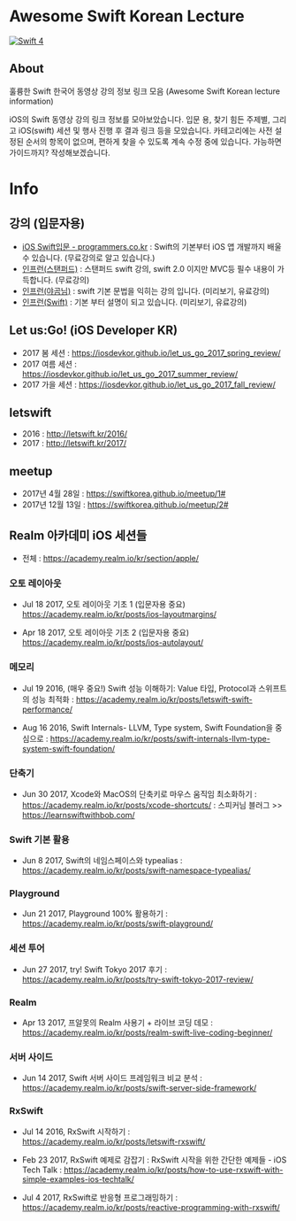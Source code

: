 # Awesome Swift Korean Lecture
[![Swift 4](https://img.shields.io/badge/Swift-Lecture-orange.svg?style=flat)](https://swift.org) 

## About
훌륭한 Swift 한국어 동영상 강의 정보 링크 모음
(Awesome Swift Korean lecture information)

iOS의 Swift 동영상 강의 링크 정보를 모아보았습니다. 
입문 용, 찾기 힘든 주제별, 그리고 iOS(swift) 세션 및 행사 진행 후 결과 링크 등을 모았습니다.
카테고리에는 사전 설정된 순서의 항목이 없으며, 편하게 찾을 수 있도록 계속 수정 중에 있습니다.
가능하면 가이드까지? 작성해보겠습니다.

# Info
## 강의 (입문자용)
- [iOS Swift입문 - programmers.co.kr](https://programmers.co.kr/learn/courses/4) : Swift의 기본부터 iOS 앱 개발까지 배울 수 있습니다. (무료강의로 알고 있습니다.)
- [인프런(스탠퍼드)](https://www.inflearn.com/course/stanford-ios-한글자막-강의/) : 스탠퍼드 swift 강의, swift 2.0 이지만 MVC등 필수 내용이 가득합니다. (무료강의)
- [인프런(야곰님)]( https://www.inflearn.com/course/스위프트-기본-문법/) : swift 기본 문법을 익히는 강의 입니다. (미리보기, 유료강의)
- [인프런(Swift)](https://www.inflearn.com/course/swift4-%EC%8A%A4%EC%9C%84%ED%94%84%ED%8A%B8-ios-%EA%B0%9C%EB%B0%9C/) : 기본 부터 설명이 되고 있습니다. (미리보기, 유료강의)

## Let us:Go! (iOS Developer KR)
- 2017 봄 세션 : https://iosdevkor.github.io/let_us_go_2017_spring_review/
- 2017 여름 세션 : https://iosdevkor.github.io/let_us_go_2017_summer_review/
- 2017 가을 세션 : https://iosdevkor.github.io/let_us_go_2017_fall_review/

## letswift 
- 2016 : http://letswift.kr/2016/
- 2017 : http://letswift.kr/2017/

## meetup
- 2017년 4월 28일 : https://swiftkorea.github.io/meetup/1#
- 2017년 12월 13일 : https://swiftkorea.github.io/meetup/2#


## Realm 아카데미 iOS 세션들
- 전체 : https://academy.realm.io/kr/section/apple/

### 오토 레이아웃
- Jul 18 2017, 오토 레이아웃 기초 1 (입문자용 중요)
https://academy.realm.io/kr/posts/ios-layoutmargins/

- Apr 18 2017, 오토 레이아웃 기초 2 (입문자용 중요)
https://academy.realm.io/kr/posts/ios-autolayout/

### 메모리
- Jul 19 2016, (매우 중요!) Swift 성능 이해하기: Value 타입, Protocol과 스위프트의 성능 최적화
: https://academy.realm.io/kr/posts/letswift-swift-performance/

- Aug 16 2016, Swift Internals- LLVM, Type system, Swift Foundation을 중심으로
: https://academy.realm.io/kr/posts/swift-internals-llvm-type-system-swift-foundation/

### 단축기
- Jun 30 2017, Xcode와 MacOS의 단축키로 마우스 움직임 최소화하기
: https://academy.realm.io/kr/posts/xcode-shortcuts/
: 스피커님 블러그 >> https://learnswiftwithbob.com/

### Swift 기본 활용
- Jun 8 2017, Swift의 네임스페이스와 typealias
: https://academy.realm.io/kr/posts/swift-namespace-typealias/

### Playground
- Jun 21 2017, Playground 100% 활용하기
: https://academy.realm.io/kr/posts/swift-playground/

### 세션 투어
- Jun 27 2017, try! Swift Tokyo 2017 후기
: https://academy.realm.io/kr/posts/try-swift-tokyo-2017-review/

### Realm
- Apr 13 2017, 프알못의 Realm 사용기 + 라이브 코딩 데모
: https://academy.realm.io/kr/posts/realm-swift-live-coding-beginner/

### 서버 사이드
- Jun 14 2017, Swift 서버 사이드 프레임워크 비교 분석
: https://academy.realm.io/kr/posts/swift-server-side-framework/

### RxSwift
- Jul 14 2016, RxSwift 시작하기
: https://academy.realm.io/kr/posts/letswift-rxswift/

- Feb 23 2017, RxSwift 예제로 감잡기 : RxSwift 시작을 위한 간단한 예제들 - iOS Tech Talk
: https://academy.realm.io/kr/posts/how-to-use-rxswift-with-simple-examples-ios-techtalk/

- Jul 4 2017, RxSwift로 반응형 프로그래밍하기
: https://academy.realm.io/kr/posts/reactive-programming-with-rxswift/
